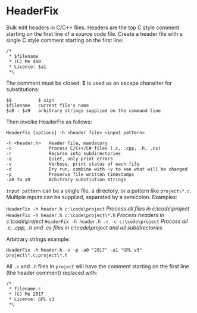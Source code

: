 # HeaderFix

Bulk edit headers in C/C++ files. Headers are the top C style comment starting on the first line of a source code file. Create a header file with a single C style comment starting on the first line:

```
/*
 * $filename
 * (C) Me $a0
 * Licence: $a1
 *\
```

The comment must be closed. $ is used as an escape character for substitutions:

```
$$          $ sign
$filename   current file's name
$a0 - $a9   arbitrary strings supplied on the command line
```

Then involke HeaderFix as follows:

```
HeaderFix [options] -h <header file> <input pattern>

-h <header.h>   Header file, mandatory
-c				Process C/C++/C# files (.c, .cpp, .h, .cs)
-r              Recurse into subdirectories
-q              Quiet, only print errors
-v              Verbose, print status of each file
-d              Dry run, combine with -v to see what will be changed
-p              Preserve file written timestamps
-a0 to a9       Arbitrary substiution strings
```

`input pattern` can be a single file, a directory, or a pattern like `project\*.c`. Multiple inputs can be supplied, separated by a semicolon. Examples:

`HeaderFix -h header.h c:\code\project`
*Process all files in c:\code\project*
`HeaderFix -h header.h c:\code\project\*.h`
*Process headers in c:\code\project*
`HeaderFix -h header.h -r -c c:\code\project`
*Process all .c, .cpp, .h and .cs files in c:\code\project and all subdirectories*

Arbitrary strings example:

`HeaderFix -h header.h -v -p -a0 "2017" -a1 "GPL v3" project\*.c;project\*.h`

All `.c` and `.h` files in `project` will have the comment starting on the first line (the header comment) replaced with:

```
/*
 * filename.c
 * (C) Me 2017
 * Licence: GPL v3
 *\
```
